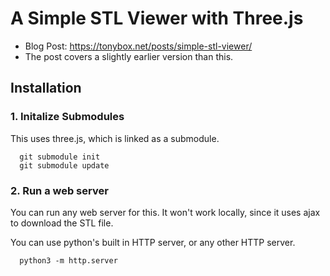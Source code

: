 # A Simple STL Viewer with Three.js

- Blog Post: https://tonybox.net/posts/simple-stl-viewer/
- The post covers a slightly earlier version than this.

## Installation

### 1. Initalize Submodules

This uses three.js, which is linked as a submodule.

```
  git submodule init
  git submodule update
```

### 2. Run a web server

You can run any web server for this.  It won't work locally, since it uses ajax to download the STL file.

You can use python's built in HTTP server, or any other HTTP server.

```
  python3 -m http.server
```